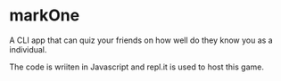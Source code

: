 # markOne
A CLI app that can quiz your friends on how well do they know you as a individual. 

The code is wriiten in Javascript and repl.it is used to host this game.
